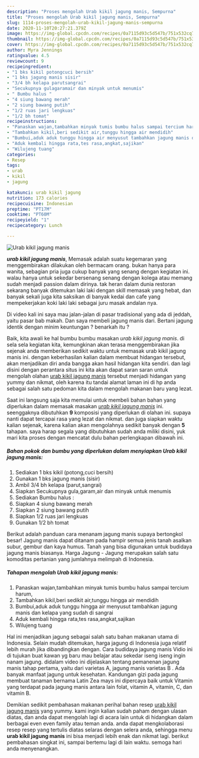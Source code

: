 ```yaml
---
description: "Proses mengolah Urab kikil jagung manis, Sempurna"
title: "Proses mengolah Urab kikil jagung manis, Sempurna"
slug: 1114-proses-mengolah-urab-kikil-jagung-manis-sempurna
date: 2020-11-10T20:27:21.379Z
image: https://img-global.cpcdn.com/recipes/0a7115d93c5d547b/751x532cq70/urab-kikil-jagung-manis-foto-resep-utama.jpg
thumbnail: https://img-global.cpcdn.com/recipes/0a7115d93c5d547b/751x532cq70/urab-kikil-jagung-manis-foto-resep-utama.jpg
cover: https://img-global.cpcdn.com/recipes/0a7115d93c5d547b/751x532cq70/urab-kikil-jagung-manis-foto-resep-utama.jpg
author: Myra Jennings
ratingvalue: 4.5
reviewcount: 9
recipeingredient:
- "1 bks kikil potongcuci bersih"
- "1 bks jagung manis sisir"
- "3/4 bh kelapa parutsangrai"
- "Secukupnya gulagaramair dan minyak untuk menumis"
- " Bumbu halus "
- "4 siung bawang merah"
- "2 siung bawang putih"
- "1/2 ruas jari lengkuas"
- "1/2 bh tomat"
recipeinstructions:
- "Panaskan wajan,tambahkan minyak tumis bumbu halus sampai tercium harum,"
- "Tambahkan kikil,beri sedikit air,tunggu hingga air mendidih"
- "Bumbui,aduk aduk tunggu hingga air menyusut tambahkan jagung manis dan kelapa yang sudah di sangrai"
- "Aduk kembali hingga rata,tes rasa,angkat,sajikan"
- "Wilujeng tuang"
categories:
- Resep
tags:
- urab
- kikil
- jagung

katakunci: urab kikil jagung 
nutrition: 173 calories
recipecuisine: Indonesian
preptime: "PT17M"
cooktime: "PT60M"
recipeyield: "1"
recipecategory: Lunch

---
```



![Urab kikil jagung manis](https://img-global.cpcdn.com/recipes/0a7115d93c5d547b/751x532cq70/urab-kikil-jagung-manis-foto-resep-utama.jpg)

<b><i>urab kikil jagung manis</i></b>, Memasak adalah suatu kegemaran yang menggembirakan dilakukan oleh bermacam orang. bukan hanya para wanita, sebagian pria juga cukup banyak yang senang dengan kegiatan ini. walau hanya untuk sekedar bersenang senang dengan kolega atau memang sudah menjadi passion dalam dirinya. tak heran dalam dunia restoran sekarang banyak ditemukan laki laki dengan skill memasak yang hebat, dan banyak sekali juga kita saksikan di banyak kedai dan cafe yang mempekerjakan koki laki laki sebagai juru masak andalan nya.

Di video kali ini saya mau jalan-jalan di pasar tradisional yang ada di jeddah, yaitu pasar bab makah. Dan saya membeli jagung manis dari. Bertani jagung identik dengan minim keuntungan ? benarkah itu ?

Baik, kita awali ke hal bumbu bumbu masakan <i>urab kikil jagung manis</i>. di sela sela kegiatan kita, kemungkinan akan terasa menggembirakan jika sejenak anda memberikan sedikit waktu untuk memasak urab kikil jagung manis ini. dengan keberhasilan kalian dalam membuat hidangan tersebut, akan menjadikan diri anda bangga akan hasil hidangan kita sendiri. dan lagi disini dengan perantara situs ini kita akan dapat saran saran untuk mengolah olahan <u>urab kikil jagung manis</u> tersebut menjadi hidangan yang yummy dan nikmat, oleh karena itu tandai alamat laman ini di hp anda sebagai salah satu pedoman kita dalam mengolah makanan baru yang lezat.


Saat ini langsung saja kita memulai untuk membeli bahan bahan yang diperlukan dalam memasak masakan <u><i>urab kikil jagung manis</i></u> ini. seenggaknya dibutuhkan <b>9</b> komposisi yang diperlukan di olahan ini. supaya nanti dapat tercapai rasa yang lezat dan nikmat. dan juga siapkan waktu kalian sejenak, karena kalian akan mengolahnya sedikit banyak dengan <b>5</b> tahapan. saya harap segala yang dibutuhkan sudah anda miliki disini, yuk mari kita proses dengan mencatat dulu bahan perlengkapan dibawah ini.

<!--inarticleads1-->

##### Bahan pokok dan bumbu yang diperlukan dalam menyiapkan Urab kikil jagung manis:

1. Sediakan 1 bks kikil (potong,cuci bersih)
1. Gunakan 1 bks jagung manis (sisir)
1. Ambil 3/4 bh kelapa (parut,sangrai)
1. Siapkan Secukupnya gula,garam,air dan minyak untuk menumis
1. Sediakan  Bumbu halus :
1. Siapkan 4 siung bawang merah
1. Siapkan 2 siung bawang putih
1. Siapkan 1/2 ruas jari lengkuas
1. Gunakan 1/2 bh tomat


Berikut adalah panduan cara menanam jagung manis supaya bertongkol besar! Jagung manis dapat ditanam pada hampir semua jenis tanah asalkan subur, gembur dan kaya humus. Tanah yang bisa digunakan untuk budidaya jagung manis biasanya. Harga Jagung - Jagung merupakan salah satu komoditas pertanian yang jumlahnya melimpah di Indonesia. 

<!--inarticleads2-->

##### Tahapan mengolah Urab kikil jagung manis:

1. Panaskan wajan,tambahkan minyak tumis bumbu halus sampai tercium harum,
1. Tambahkan kikil,beri sedikit air,tunggu hingga air mendidih
1. Bumbui,aduk aduk tunggu hingga air menyusut tambahkan jagung manis dan kelapa yang sudah di sangrai
1. Aduk kembali hingga rata,tes rasa,angkat,sajikan
1. Wilujeng tuang


Hal ini menjadikan jagung sebagai salah satu bahan makanan utama di Indonesia. Selain mudah ditemukan, harga jagung di Indonesia juga relatif lebih murah jika dibandingkan dengan. Cara budidaya jagung manis Vidio ini di tujukan buat kawan yg baru mau belajar atau sekedar iseng iseng ingin nanam jagung. didalam video ini dijelaskan tentang pemanenan jagung manis tahap pertama, yaitu dari varietas A, jagung manis varietas B . Ada banyak manfaat jagung untuk kesehatan. Kandungan gizi pada jagung membuat tanaman bernama Latin Zea mays ini dipercaya baik untuk Vitamin yang terdapat pada jagung manis antara lain folat, vitamin A, vitamin, C, dan vitamin B. 

Demikian sedikit pembahasan makanan perihal bahan resep <u>urab kikil jagung manis</u> yang yummy. kami ingin kalian sudah paham dengan ulasan diatas, dan anda dapat mengolah lagi di acara lain untuk di hidangkan dalam berbagai even even family atau teman anda. anda dapat mengkolaborasi resep resep yang tertulis diatas selaras dengan selera anda, sehingga menu <b>urab kikil jagung manis</b> ini bisa menjadi lebih enak dan nikmat lagi. berikut pembahasan singkat ini, sampai bertemu lagi di lain waktu. semoga hari anda menyenangkan.
